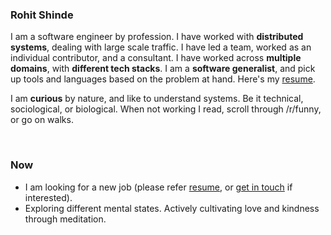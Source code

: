 ### Rohit Shinde

I am a software engineer by profession. I have worked with **distributed systems**, dealing with large scale traffic. I have led a team, worked as an individual contributor, and a consultant. I have worked across **multiple domains**, with **different tech stacks**. I am a **software generalist**, and pick up tools and languages based on the problem at hand. Here's my [resume](https://docs.google.com/document/d/1vZ3IXUG7qe-HxOIKYyszd-gcJnNOKPwPCG700-UfF7Q/edit?usp=sharing).

I am **curious** by nature, and like to understand systems. Be it technical, sociological, or biological. When not working I read, scroll through /r/funny, or go on walks.

<br />

### Now
- I am looking for a new job (please refer [resume](https://docs.google.com/document/d/1vZ3IXUG7qe-HxOIKYyszd-gcJnNOKPwPCG700-UfF7Q/edit?usp=sharing), or [get in touch](mailto:shinde.rohitt@gmail.com) if interested).
- Exploring different mental states. Actively cultivating love and kindness through meditation.

<br />

